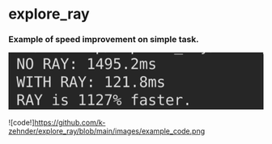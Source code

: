 # explore_ray

### Example of speed improvement on simple task. 
![much_faster!](https://github.com/k-zehnder/explore_ray/blob/main/images/ray_proof_speed.png)

![code!]https://github.com/k-zehnder/explore_ray/blob/main/images/example_code.png